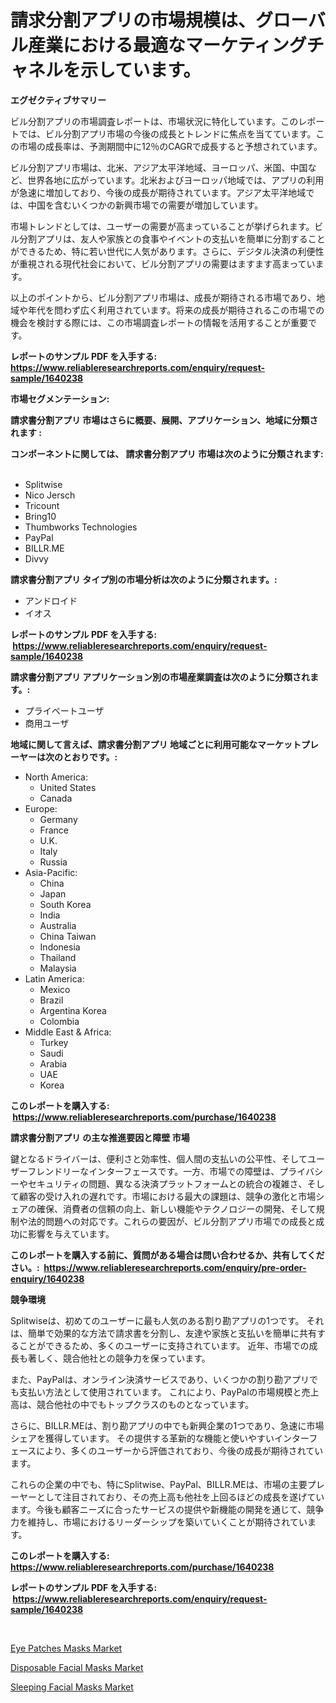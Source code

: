 <p><h1>請求分割アプリの市場規模は、グローバル産業における最適なマーケティングチャネルを示しています。</h1></p><p><strong>エグゼクティブサマリー</strong></p>
<p><p>ビル分割アプリの市場調査レポートは、市場状況に特化しています。このレポートでは、ビル分割アプリ市場の今後の成長とトレンドに焦点を当てています。この市場の成長率は、予測期間中に12％のCAGRで成長すると予想されています。</p><p>ビル分割アプリ市場は、北米、アジア太平洋地域、ヨーロッパ、米国、中国など、世界各地に広がっています。北米およびヨーロッパ地域では、アプリの利用が急速に増加しており、今後の成長が期待されています。アジア太平洋地域では、中国を含むいくつかの新興市場での需要が増加しています。</p><p>市場トレンドとしては、ユーザーの需要が高まっていることが挙げられます。ビル分割アプリは、友人や家族との食事やイベントの支払いを簡単に分割することができるため、特に若い世代に人気があります。さらに、デジタル決済の利便性が重視される現代社会において、ビル分割アプリの需要はますます高まっています。</p><p>以上のポイントから、ビル分割アプリ市場は、成長が期待される市場であり、地域や年代を問わず広く利用されています。将来の成長が期待されるこの市場での機会を検討する際には、この市場調査レポートの情報を活用することが重要です。</p></p>
<p><strong>レポートのサンプル PDF を入手する: <a href="https://www.reliableresearchreports.com/enquiry/request-sample/1640238">https://www.reliableresearchreports.com/enquiry/request-sample/1640238</a></strong></p>
<p><strong>市場セグメンテーション:</strong></p>
<p><strong> 請求書分割アプリ 市場はさらに概要、展開、アプリケーション、地域に分類されます :</strong></p>
<p><strong>コンポーネントに関しては、 請求書分割アプリ 市場は次のように分類されます: &nbsp;</strong></p>
<p><ul><li>Splitwise</li><li>Nico Jersch</li><li>Tricount</li><li>Bring10</li><li>Thumbworks Technologies</li><li>PayPal</li><li>BILLR.ME</li><li>Divvy</li></ul></p>
<p><strong> 請求書分割アプリ タイプ別の市場分析は次のように分類されます。:</strong></p>
<p><ul><li>アンドロイド</li><li>イオス</li></ul></p>
<p><strong>レポートのサンプル PDF を入手する: &nbsp;<a href="https://www.reliableresearchreports.com/enquiry/request-sample/1640238">https://www.reliableresearchreports.com/enquiry/request-sample/1640238</a></strong></p>
<p><strong> 請求書分割アプリ アプリケーション別の市場産業調査は次のように分類されます。:</strong></p>
<p><ul><li>プライベートユーザ</li><li>商用ユーザ</li></ul></p>
<p><strong>地域に関して言えば、請求書分割アプリ 地域ごとに利用可能なマーケットプレーヤーは次のとおりです。:</strong></p>
<p><ul>
    <li>
        North America:
        <ul>
            <li>United States</li>
            <li>Canada</li>
        </ul>
    </li>
    <li>
        Europe:
        <ul>
            <li>Germany</li>
            <li>France</li>
            <li>U.K.</li>
            <li>Italy</li>
            <li>Russia</li>
        </ul>
    </li>
    <li>
        Asia-Pacific:
        <ul>
            <li>China</li>
            <li>Japan</li>
            <li>South Korea</li>
            <li>India</li>
            <li>Australia</li>
            <li>China Taiwan</li>
            <li>Indonesia</li>
            <li>Thailand</li>
            <li>Malaysia</li>
        </ul>
    </li>
    <li>
        Latin America:
        <ul>
            <li>Mexico</li>
            <li>Brazil</li>
            <li>Argentina Korea</li>
            <li>Colombia</li>
        </ul>
    </li>
    <li>
        Middle East & Africa:
        <ul>
            <li>Turkey</li>
            <li>Saudi</li>
            <li>Arabia</li>
            <li>UAE</li>
            <li>Korea</li>
        </ul>
    </li>
    </ul></p>
<p><strong>このレポートを購入する: &nbsp;<a href="https://www.reliableresearchreports.com/purchase/1640238">https://www.reliableresearchreports.com/purchase/1640238</a></strong></p>
<p><strong>請求書分割アプリ の主な推進要因と障壁 市場</strong></p>
<p><p>鍵となるドライバーは、便利さと効率性、個人間の支払いの公平性、そしてユーザーフレンドリーなインターフェースです。一方、市場での障壁は、プライバシーやセキュリティの問題、異なる決済プラットフォームとの統合の複雑さ、そして顧客の受け入れの遅れです。市場における最大の課題は、競争の激化と市場シェアの確保、消費者の信頼の向上、新しい機能やテクノロジーの開発、そして規制や法的問題への対応です。これらの要因が、ビル分割アプリ市場での成長と成功に影響を与えています。</p></p>
<p><strong>このレポートを購入する前に、質問がある場合は問い合わせるか、共有してください。:&nbsp; <a href="https://www.reliableresearchreports.com/enquiry/pre-order-enquiry/1640238">https://www.reliableresearchreports.com/enquiry/pre-order-enquiry/1640238</a></strong></p>
<p><strong>競争環境</strong></p>
<p><p>Splitwiseは、初めてのユーザーに最も人気のある割り勘アプリの1つです。 それは、簡単で効果的な方法で請求書を分割し、友達や家族と支払いを簡単に共有することができるため、多くのユーザーに支持されています。 近年、市場での成長も著しく、競合他社との競争力を保っています。</p><p>また、PayPalは、オンライン決済サービスであり、いくつかの割り勘アプリでも支払い方法として使用されています。 これにより、PayPalの市場規模と売上高は、競合他社の中でもトップクラスのものとなっています。</p><p>さらに、BILLR.MEは、割り勘アプリの中でも新興企業の1つであり、急速に市場シェアを獲得しています。 その提供する革新的な機能と使いやすいインターフェースにより、多くのユーザーから評価されており、今後の成長が期待されています。</p><p>これらの企業の中でも、特にSplitwise、PayPal、BILLR.MEは、市場の主要プレーヤーとして注目されており、その売上高も他社を上回るほどの成長を遂げています。今後も顧客ニーズに合ったサービスの提供や新機能の開発を通じて、競争力を維持し、市場におけるリーダーシップを築いていくことが期待されています。</p></p>
<p><strong>このレポートを購入する: &nbsp; <a href="https://www.reliableresearchreports.com/purchase/1640238">https://www.reliableresearchreports.com/purchase/1640238</a></strong></p>
<p><strong>レポートのサンプル PDF を入手する: &nbsp;<a href="https://www.reliableresearchreports.com/enquiry/request-sample/1640238">https://www.reliableresearchreports.com/enquiry/request-sample/1640238</a></strong><strong></strong></p>
<p>&nbsp;</p>
<p><p><a href="https://github.com/castoriffic/Market-Research-Report-List-3/blob/main/eye-patches-masks-market.md">Eye Patches Masks Market</a></p><p><a href="https://github.com/brenzgnarento/Market-Research-Report-List-1/blob/main/disposable-facial-masks-market.md">Disposable Facial Masks Market</a></p><p><a href="https://github.com/jerrycopelandthomaswsqd8q/Market-Research-Report-List-2/blob/main/sleeping-facial-masks-market.md">Sleeping Facial Masks Market</a></p></p>